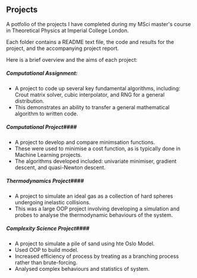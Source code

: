 ## Projects 

A potfolio of the projects I have completed during my MSci master's course in Theoretical Physics at Imperial College London.

Each folder contains a README text file, the code and results for the project, and the accompanying project report. 

Here is a brief overview and the aims of each project: 

##### **Computational Assignment**: #####

* A project to code up several key fundamental algorithms, including: Crout matrix solver, cubic interpolator, and RNG for a general distribution. 
* This demonstrates an ability to transfer a general mathematical algorithm to written code. 

##### **Computational Project**####

* A project to develop and compare minimsation functions. 
* These were used to minimise a cost function, as is typically done in Machine Learning projects. 
* The algorithms developed included: univariate minimiser, gradient descent, and quasi-Newton descent.

##### **Thermodynamics Project**####

* A project to simulate an ideal gas as a collection of hard spheres undergoing inelastic collisions. 
* This was a large OOP project involving developing a simulation and probes to analyse the thermodynamic behaviours of the system. 

##### **Complexity Science Project**####
* A project to simulate a pile of sand using hte Oslo Model. 
* Used OOP to build model.
* Increased efficiency of process by treating as a branching process rather than brute-forcing.
* Analysed complex behaviours and statistics of system.